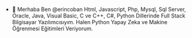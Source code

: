 - 👋 Merhaba Ben @erincoban
Html, Javascript, Php, Mysql, Sql Server, Oracle, Java, Visual Basic, C ve C++, C#, Python Dillerinde Full Stack Bilgisayar Yazılımcısıyım. 
Halen Python Yapay Zeka ve Makine Öğrenmesi Eğitimleri Veriyorum. 
